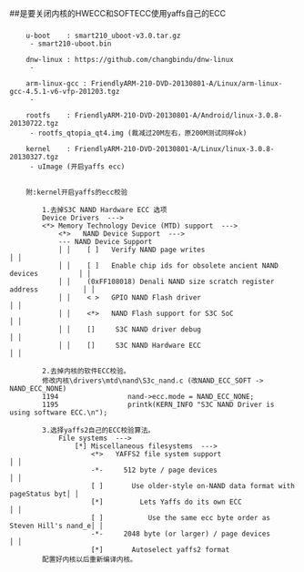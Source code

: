 ##是要关闭内核的HWECC和SOFTECC使用yaffs自己的ECC
###
		u-boot    : smart210_uboot-v3.0.tar.gz
		 - smart210-uboot.bin
		 
		dnw-linux : https://github.com/changbindu/dnw-linux
		 -
		
		arm-linux-gcc : FriendlyARM-210-DVD-20130801-A/Linux/arm-linux-gcc-4.5.1-v6-vfp-201203.tgz
		 -
		 
		rootfs    : FriendlyARM-210-DVD-20130801-A/Android/linux-3.0.8-20130722.tgz
		 - rootfs_qtopia_qt4.img (裁减过20M左右，原200M测试同样ok)
		 
		kernel    : FriendlyARM-210-DVD-20130801-A/Linux/linux-3.0.8-20130327.tgz               
		 - uImage (开启yaffs ecc)
		 
		 
		附:kernel开启yaffs的ecc校验
		
		    1.去掉S3C NAND Hardware ECC 选项                                   
		    Device Drivers  --->   
		    <*> Memory Technology Device (MTD) support  ---> 
				<*>   NAND Device Support  --->   
				--- NAND Device Support                                          
				│ │    [ ]   Verify NAND page writes                                    │ │  
				│ │    [ ]   Enable chip ids for obsolete ancient NAND devices          │ │  
				│ │    (0xFF108018) Denali NAND size scratch register address           │ │  
				│ │    < >   GPIO NAND Flash driver                                     │ │  
				│ │    <*>   NAND Flash support for S3C SoC                             │ │  
				│ │    []     S3C NAND driver debug                                    │ │  
				│ │    []     S3C NAND Hardware ECC                                    │ │
		
		    2.去掉内核的软件ECC校验。
		    修改内核\drivers\mtd\nand\S3c_nand.c (改NAND_ECC_SOFT -> NAND_ECC_NONE)
			1194                 nand->ecc.mode = NAND_ECC_NONE;
			1195                 printk(KERN_INFO "S3C NAND Driver is using software ECC.\n");
			
		    3.选择yaffs2自己的ECC校验算法。
		        File systems  --->     
		            [*] Miscellaneous filesystems  --->
		                <*>   YAFFS2 file system support                                 │ │  
		                -*-     512 byte / page devices                                  │ │  
		                [ ]       Use older-style on-NAND data format with pageStatus byt│ │  
		                [*]         Lets Yaffs do its own ECC                            │ │  
		                [ ]           Use the same ecc byte order as Steven Hill's nand_e│ │  
		                -*-     2048 byte (or larger) / page devices                     │ │  
		                [*]       Autoselect yaffs2 format 
		    配置好内核以后重新编译内核。
